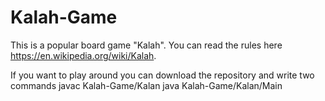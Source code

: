 # Kalah-Game
This is a popular board game "Kalah".
You can read the rules here https://en.wikipedia.org/wiki/Kalah.

If you want to play around you can download the repository and write two commands
<here you want to write folder path> javac Kalah-Game/Kalan
<here you want to write folder path> java Kalah-Game/Kalan/Main
